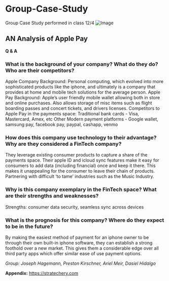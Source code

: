# Group-Case-Study
Group Case Study performed in class 12/4
	![Image](https://encrypted-tbn0.gstatic.com/images?q=tbn:ANd9GcTP7GBiPGO-t6_C_WxiFHeekqfDGUh9aGc0lA&usqp=CAU )
## AN Analysis of Apple Pay ##
**Q & A**
### What is the background of your company? What do they do? Who are their competitors? 
Apple Company Background: Personal computing, which evolved into more sophisticated products like the iphone, and ultimately is a company that provides at home and mobile tech solutions for the average person.
Apple Pay Background: Apple’s user friendly mobile wallet allowing both in store and online purchases. Also allows storage of misc items such as flight boarding passes and concert tickets, and drivers licenses. 
Competitors to Apple Pay in the payments space: 
Traditional bank cards - Visa, Mastercard, Amex, etc
Other Modern payment platforms - Google wallet, samsung pay, facebook pay, paypal, cashapp, venmo 
### How does this company use technology to their advantage? Why are they considered a FinTech company? ### 
They leverage existing consumer products to capture a share of the payments space. Their apple ID and icloud sync features make it easy for consumers to add data (including financial) once and keep it there. This makes it unappealing for the consumer to leave their chain of products.
Partnering with difficult ‘to tame’ industries such as the Music Industry.
### Why is this company exemplary in the FinTech space? What are their strengths and weaknesses? ###
Strengths: consumer data security, seamless sync across devices 
### What is the prognosis for this company? Where do they expect to be in the future? ###
By making the easiest method of payment for an iphone owner to be through their own built-in iphone software, they can establish a strong foothold over a new market. This gives them a considerable edge over all third party apps which offer similar ease of use payment options.

*Group: Joseph Hagemann, Preston Kirschner, Ariel Meir, Dasiel Hidalgo*

**Appendix:**
https://stratechery.com 
